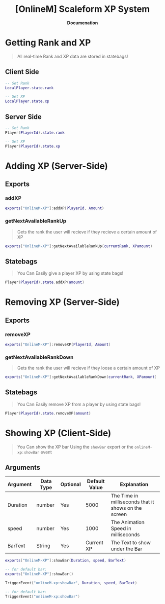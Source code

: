 <h1 align='center'>[OnlineM] Scaleform XP System</a></h1><p align='center'><b>Documenation</b></h5>

# Getting Rank and XP

> All real-time Rank and XP data are stored in statebags!

## Client Side

```lua
-- Get Rank
LocalPlayer.state.rank

-- Get XP
LocalPlayer.state.xp
```

## Server Side

```lua
-- Get Rank
Player(PlayerId).state.rank

-- Get XP
Player(PlayerId).state.xp
```

# Adding XP (Server-Side)

## Exports

### addXP

```lua
exports["OnlineM-XP"]:addXP(PlayerId, Amount)
```

### getNextAvailableRankUp

> Gets the rank the user will recieve if they recieve a certain amount of XP

```lua
exports["OnlineM-XP"]:getNextAvailableRankUp(currentRank, XPamount)
```
## Statebags

> You Can Easily give a player XP by using state bags!

```lua
Player(PlayerId).state.addXP(amount)
```

# Removing XP (Server-Side)

## Exports

### removeXP

```lua
exports["OnlineM-XP"]:removeXP(PlayerId, Amount)
```

### getNextAvailableRankDown

> Gets the rank the user will recieve if they loose a certain amount of XP

```lua
exports["OnlineM-XP"]:getNextAvailableRankDown(currentRank, XPamount)
```

## Statebags

> You Can Easily remove XP from a player by using state bags!

```lua
Player(PlayerId).state.removeXP(amount)
```

# Showing XP (Client-Side)

> You Can show the XP bar Using the `showBar` export or the `onlineM-xp:showBar` event

## Arguments

| Argument  | Data Type | Optional | Default Value |                     Explanation                       |
|-----------|-----------|----------|---------------|-------------------------------------------------------|
| Duration  | number    | Yes      | 5000          | The Time in milliseconds that it shows on the screen  |
| speed     | number    | Yes      | 1000          | The Animation Speed in milliseconds                   |
| BarText   | String    | Yes      | Current XP    | The Text to show under the Bar                        |

```lua
exports["OnlineM-XP"]:showBar(Duration, speed, BarText)

-- for default bar:
exports["OnlineM-XP"]:showBar()
````

```lua
TriggerEvent("onlineM-xp:showBar", Duration, speed, BarText)

-- for default bar:
TriggerEvent("onlineM-xp:showBar")
````




